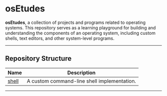 # osEtudes

**osEtudes**, a collection of projects and programs related to operating systems. This repository serves as a learning playground for building and understanding the components of an operating system, including custom shells, text editors, and other system-level programs. 

---

## Repository Structure

| **Name**             | **Description**                                                                                      |
|----------------------|------------------------------------------------------------------------------------------------------|
| [shell](./shell)     | A custom command-line shell implementation.                                                          |

---